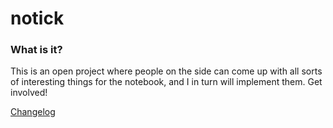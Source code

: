 # notick

### What is it?

This is an open project where people on the side can come up with all sorts of interesting things for the notebook, and I in turn will implement them. Get involved!

[Changelog](https://aysommer.notion.site/notick-changelog-4b00507d93fd4083a5557654e762dfc5)
